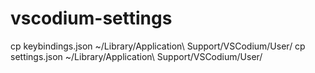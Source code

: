 # vscodium-settings

cp keybindings.json ~/Library/Application\ Support/VSCodium/User/
cp settings.json ~/Library/Application\ Support/VSCodium/User/
